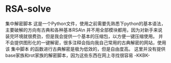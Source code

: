 # RSA-solve
集中解密脚本
这是一个Python文件，使用之前需要先熟悉下python的基本语法，主要破解的方向有古典和各种基本RSA\n
并不用全部模块都用，因为对新手来说装完环境就很费劲，但是我会提供一个基本的压缩包，以方便一键压缩使用。
并不会提供图形化的一键解密，很多注释会指向我自己常用的古典解密的网站，使用该 集中脚本 的函数进行古典解密是极为低效的，但是自由度高。
这里并没有提供base家族和rot家族的解密脚本，因为这些东西在网上寻找很容易
-KKBK-
